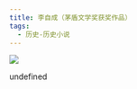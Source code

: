 ```yaml
---
title: 李自成（茅盾文学奖获奖作品）
tags:
  - 历史-历史小说
---
```


![](https://wfqqreader-1252317822.image.myqcloud.com/cover/457/812457/s_812457.jpg)

undefined